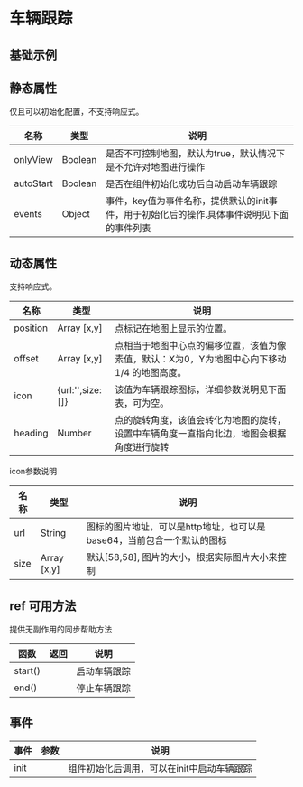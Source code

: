 # 车辆跟踪

## 基础示例

<vuep template="#example"></vuep>

<script v-pre type="text/x-template" id="example">

  <template>
    <div class="amap-page-container">
      <el-bmap vid="amapDemo" :zoom="zoom" :center="center" :tilt="75" class="amap-demo">
        <el-bmap-track ref="track" :heading="heading"  :position="position" :auto-start="true" :only-view="true" :events="{init: ()=>{/*startMove()*/}}"></el-bmap-track>
      </el-bmap>
    </div>
  </template>

  <style>
    .amap-demo {
      height: 600px;
    }
  </style>

  <script>
  
  function bearCar(preLonlat, currentLonlat) {
    let point1 = turf.point(preLonlat);
    let point2 = turf.point(currentLonlat);
    return turf.bearing(point1,point2);
  }
    let path = [[120.030407,31.812844],[120.030527,31.812852],[120.031171,31.812851],[120.033331,31.812821],[120.033492,31.812818],[120.033622,31.812816],[120.034306,31.812803],[120.035009,31.81279],[120.036215,31.812777],[120.036276,31.812776],[120.036617,31.81277],[120.03715,31.81277],[120.0372,31.812769],[120.038808,31.812749],[120.03916,31.812742],[120.039773,31.812731],[120.039914,31.812728],[120.040084,31.812725],[120.040647,31.812715],[120.040918,31.81271],[120.041702,31.812695],[120.041702,31.812695],[120.041692,31.812606],[120.041591,31.811567],[120.04153,31.811268],[120.041358,31.810401],[120.040984,31.807557],[120.040741,31.805661],[120.04073,31.805321],[120.04076,31.80512],[120.04091,31.803797],[120.040919,31.803647],[120.040929,31.803447],[120.040638,31.803452],[120.040537,31.803454],[120.035895,31.803541],[120.035895,31.803541],[120.035633,31.803546]];
  
    module.exports = {
      name: 'bmap-page',
      data() {
        
        return {
          zoom: 15,
          center: [path[0][0], path[0][1]],
          heading: 0,
          index: 1,
          position: [path[0][0], path[0][1]]
        };
      },
      mounted(){
        this.moveCar();
      },
      methods: {
        startMove(){
            this.$refs.track.start();
        },
        moveCar(){
            let prePoint,point;
            if(this.index === path.length){
                prePoint = path[path.length-1];
                point = path[0];
                this.index = 0;
            }else{
                prePoint = path[this.index-1];
                point = path[this.index];
            }
            this.heading = bearCar(prePoint, point);
            this.position = point;
            this.index++;
            setTimeout(() => {
                this.moveCar();
            }, 1000)
        }
      }
    };
  </script>

</script>


## 静态属性
仅且可以初始化配置，不支持响应式。

名称 | 类型 | 说明
---|---|---|
onlyView | Boolean | 是否不可控制地图，默认为true，默认情况下是不允许对地图进行操作
autoStart | Boolean | 是否在组件初始化成功后自动启动车辆跟踪
events | Object | 事件，key值为事件名称，提供默认的init事件，用于初始化后的操作.具体事件说明见下面的事件列表

## 动态属性
支持响应式。

名称 | 类型 | 说明
---|---|---|
position | Array [x,y] | 点标记在地图上显示的位置。
offset | Array [x,y] | 点相当于地图中心点的偏移位置，该值为像素值，默认：X为0，Y为地图中心向下移动 1/4 的地图高度。
icon | {url:'',size:[]} | 该值为车辆跟踪图标，详细参数说明见下面表，可为空。
heading | Number | 点的旋转角度，该值会转化为地图的旋转，设置中车辆角度一直指向北边，地图会根据角度进行旋转

icon参数说明

名称 | 类型 | 说明
---|---|---|
url | String | 图标的图片地址，可以是http地址，也可以是base64，当前包含一个默认的图标
size | Array [x,y] | 默认[58,58], 图片的大小，根据实际图片大小来控制


## ref 可用方法
提供无副作用的同步帮助方法

函数 | 返回 | 说明
---|---|---|
start() |  | 启动车辆跟踪
end() |  | 停止车辆跟踪

## 事件

事件 | 参数 | 说明
---|---|---|
init |  | 组件初始化后调用，可以在init中启动车辆跟踪
